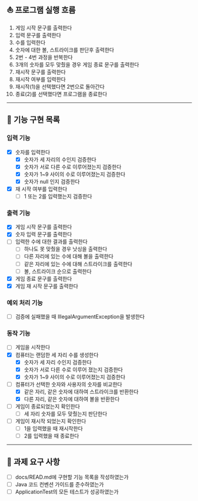 ## ⛵️ 프로그램 실행 흐름
1. 게임 시작 문구를 출력한다
2. 입력 문구를 출력한다
3. 수를 입력한다
4. 숫자에 대한 볼, 스트라이크를 판단후 출력한다
5. 2번 - 4번 과정을 반복한다
6. 3개의 숫자를 모두 맞췄을 경우 게임 종료 문구를 출력한다
7. 재시작 문구를 출력한다
8. 재시작 여부를 입력한다 
9. 재시작(1)을 선택했다면 2번으로 돌아간다
10. 종료(2)를 선택했다면 프로그램을 종료한다
---
## 🚀 기능 구현 목록
### 입력 기능
-[x] 숫자를 입력한다
  - [x] 숫자가 세 자리의 수인지 검증한다
  - [x] 숫자가 서로 다른 수로 이루어졌는지 검증한다
  - [x] 숫자가 1~9 사이의 수로 이루어졌는지 검증한다
  - [x] 숫자가 null 인지 검증한다
- [x] 재 시작 여부를 입력한다
  - [ ] 1 또는 2를 입력했는지 검증한다
### 출력 기능
- [x] 게임 시작 문구를 출력한다
- [x] 숫자 입력 문구를 출력한다
- [ ] 입력한 수에 대한 결과를 출력한다
  - [ ] 하나도 못 맞췄을 경우 낫싱을 출력한다
  - [ ] 다른 자리에 있는 수에 대해 볼을 출력한다
  - [ ] 같은 자리에 있는 수에 대해 스트라이크를 출력한다
  - [ ] 볼, 스트라이크 순으로 출력한다
- [x] 게임 종료 문구를 출력한다
- [x] 게임 재 시작 문구를 출력한다
### 예외 처리 기능
- [ ] 검증에 실패했을 때 IllegalArgumentException을 발생한다
### 동작 기능
- [ ] 게임을 시작한다 
- [x] 컴퓨터는 랜덤한 세 자리 수를 생성한다
  - [x] 숫자가 세 자리 수인지 검증한다
  - [x] 숫자가 서로 다른 수로 이루어 졌는지 검증한다
  - [x] 숫자가 1~9 사이의 수로 이루어졌는지 검증한다
- [ ] 컴퓨터가 선택한 숫자와 사용자의 숫자를 비교한다
  - [x] 같은 자리, 같은 숫자에 대하여 스트라이크를 반환한다
  - [x] 다른 자리, 같은 숫자에 대하여 볼을 반환한다
-[ ] 게임이 종료되었는지 확인한다
  - [ ] 세 자리 숫자를 모두 맞췄는지 판단한다
-[ ] 게임이 재시작 되었는지 확인한다
  - [ ] 1을 입력했을 때 재시작한다
  - [ ] 2를 입력했을 때 종료한다
---
## 🚨 과제 요구 사항 
- [ ] docs/READ.md에 구현할 기능 목록을 작성하였는가
- [ ] Java 코드 컨벤션 가이드를 준수하였는가
- [ ] ApplicationTest의 모든 테스트가 성공하였는가